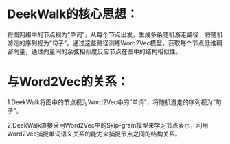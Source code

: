 # **DeekWalk的核心思想：**

将图网络中的节点视为“单词”，从每个节点出发，生成多条随机游走路径，将随机游走的序列视为“句子”，通过这些路径训练Word2Vec模型，获取每个节点低维稠密向量，通过向量间的余弦相似度反应节点在图中的结构相似性。


# 与Word2Vec的关系：

1.DeekWalk将图中的节点视为Word2Vec中的“单词”，将随机游走的序列视为“句子”。

2.DeekWalk直接采用Word2Vec中的Skip-gram模型来学习节点表示，利用Word2Vec捕捉单词语义关系的能力来捕捉节点之间的结构关系。
